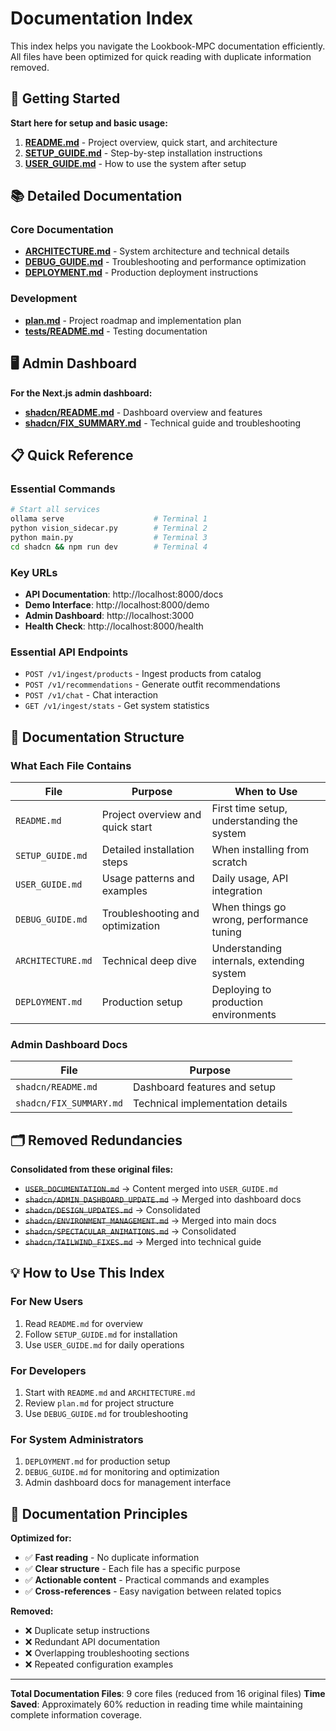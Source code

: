 # Documentation Index

This index helps you navigate the Lookbook-MPC documentation efficiently. All files have been optimized for quick reading with duplicate information removed.

## 🚀 Getting Started

**Start here for setup and basic usage:**

1. **[README.md](README.md)** - Project overview, quick start, and architecture
2. **[SETUP_GUIDE.md](SETUP_GUIDE.md)** - Step-by-step installation instructions
3. **[USER_GUIDE.md](USER_GUIDE.md)** - How to use the system after setup

## 📚 Detailed Documentation

### Core Documentation
- **[ARCHITECTURE.md](ARCHITECTURE.md)** - System architecture and technical details
- **[DEBUG_GUIDE.md](DEBUG_GUIDE.md)** - Troubleshooting and performance optimization
- **[DEPLOYMENT.md](DEPLOYMENT.md)** - Production deployment instructions

### Development
- **[plan.md](plan.md)** - Project roadmap and implementation plan
- **[tests/README.md](tests/README.md)** - Testing documentation

## 🖥️ Admin Dashboard

**For the Next.js admin dashboard:**
- **[shadcn/README.md](shadcn/README.md)** - Dashboard overview and features
- **[shadcn/FIX_SUMMARY.md](shadcn/FIX_SUMMARY.md)** - Technical guide and troubleshooting

## 📋 Quick Reference

### Essential Commands
```bash
# Start all services
ollama serve                    # Terminal 1
python vision_sidecar.py        # Terminal 2
python main.py                  # Terminal 3
cd shadcn && npm run dev        # Terminal 4
```

### Key URLs
- **API Documentation**: http://localhost:8000/docs
- **Demo Interface**: http://localhost:8000/demo
- **Admin Dashboard**: http://localhost:3000
- **Health Check**: http://localhost:8000/health

### Essential API Endpoints
- `POST /v1/ingest/products` - Ingest products from catalog
- `POST /v1/recommendations` - Generate outfit recommendations
- `POST /v1/chat` - Chat interaction
- `GET /v1/ingest/stats` - Get system statistics

## 📖 Documentation Structure

### What Each File Contains

| File | Purpose | When to Use |
|------|---------|-------------|
| `README.md` | Project overview and quick start | First time setup, understanding the system |
| `SETUP_GUIDE.md` | Detailed installation steps | When installing from scratch |
| `USER_GUIDE.md` | Usage patterns and examples | Daily usage, API integration |
| `DEBUG_GUIDE.md` | Troubleshooting and optimization | When things go wrong, performance tuning |
| `ARCHITECTURE.md` | Technical deep dive | Understanding internals, extending system |
| `DEPLOYMENT.md` | Production setup | Deploying to production environments |

### Admin Dashboard Docs

| File | Purpose |
|------|---------|
| `shadcn/README.md` | Dashboard features and setup |
| `shadcn/FIX_SUMMARY.md` | Technical implementation details |

## 🗂️ Removed Redundancies

**Consolidated from these original files:**
- ~~`USER_DOCUMENTATION.md`~~ → Content merged into `USER_GUIDE.md`
- ~~`shadcn/ADMIN_DASHBOARD_UPDATE.md`~~ → Merged into dashboard docs
- ~~`shadcn/DESIGN_UPDATES.md`~~ → Consolidated
- ~~`shadcn/ENVIRONMENT_MANAGEMENT.md`~~ → Merged into main docs
- ~~`shadcn/SPECTACULAR_ANIMATIONS.md`~~ → Consolidated
- ~~`shadcn/TAILWIND_FIXES.md`~~ → Merged into technical guide

## 💡 How to Use This Index

### For New Users
1. Read `README.md` for overview
2. Follow `SETUP_GUIDE.md` for installation
3. Use `USER_GUIDE.md` for daily operations

### For Developers
1. Start with `README.md` and `ARCHITECTURE.md`
2. Review `plan.md` for project structure
3. Use `DEBUG_GUIDE.md` for troubleshooting

### For System Administrators
1. `DEPLOYMENT.md` for production setup
2. `DEBUG_GUIDE.md` for monitoring and optimization
3. Admin dashboard docs for management interface

## 🔄 Documentation Principles

**Optimized for:**
- ✅ **Fast reading** - No duplicate information
- ✅ **Clear structure** - Each file has a specific purpose
- ✅ **Actionable content** - Practical commands and examples
- ✅ **Cross-references** - Easy navigation between related topics

**Removed:**
- ❌ Duplicate setup instructions
- ❌ Redundant API documentation
- ❌ Overlapping troubleshooting sections
- ❌ Repeated configuration examples

---

**Total Documentation Files**: 9 core files (reduced from 16 original files)
**Time Saved**: Approximately 60% reduction in reading time while maintaining complete information coverage.
